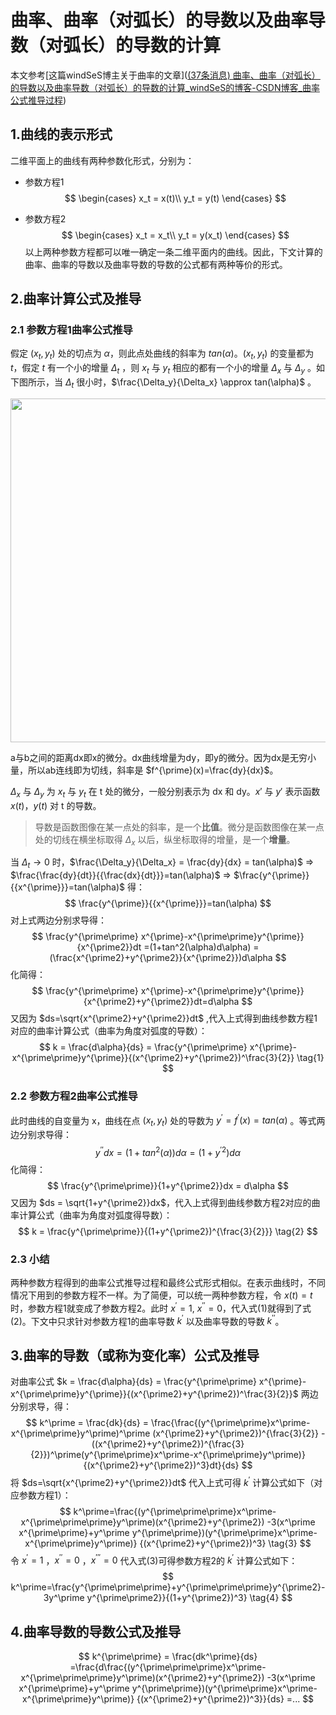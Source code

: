 # 曲率、曲率（对弧长）的导数以及曲率导数（对弧长）的导数的计算

本文参考[这篇windSeS博主关于曲率的文章]([(37条消息) 曲率、曲率（对弧长）的导数以及曲率导数（对弧长）的导数的计算_windSeS的博客-CSDN博客_曲率公式推导过程](https://blog.csdn.net/u013468614/article/details/108416552))

## 1.曲线的表示形式

二维平面上的曲线有两种参数化形式，分别为：

- 参数方程1
  $$
  \begin{cases}
   x_t = x(t)\\
   y_t = y(t)
  \end{cases}
  $$

- 参数方程2
  $$
  \begin{cases}
   x_t = x_t\\
   y_t = y(x_t)
  \end{cases}
  $$
  以上两种参数方程都可以唯一确定一条二维平面内的曲线。因此，下文计算的曲率、曲率的导数以及曲率导数的导数的公式都有两种等价的形式。
  
  

## 2.曲率计算公式及推导

### 2.1 参数方程1曲率公式推导

假定 $(x_t, y_t)$ 处的切点为 $\alpha$，则此点处曲线的斜率为 $tan(\alpha)$。$(x_t, y_t)$ 的变量都为 $t$，假定 $t$ 有一个小的增量 $\Delta_t$ ，则 $x_t$ 与 $y_t$ 相应的都有一个小的增量 $\Delta_x$ 与 $\Delta_y$ 。如下图所示，当 $\Delta_t$ 很小时，$\frac{\Delta_y}{\Delta_x} \approx tan(\alpha)$ 。

<img src="D:\GitHub\Some-Mathematics\pics\Some Curves\Curvature Derivative\curve.jpg" width="550" />

a与b之间的距离dx即x的微分。dx曲线增量为dy，即y的微分。因为dx是无穷小量，所以ab连线即为切线，斜率是 $f^{\prime}(x)=\frac{dy}{dx}$。

${\Delta_x}$ 与 ${\Delta_y}$ 为 $x_t$ 与 $y_t$ 在 t 处的微分，一般分别表示为 dx 和 dy。$x\prime$ 与 $y\prime$ 表示函数 $x(t)$，$y(t)$ 对 t 的导数。

> 导数是函数图像在某一点处的斜率，是一个**比值**。微分是函数图像在某一点处的切线在横坐标取得 ${\Delta_x}$ 以后，纵坐标取得的增量，是一个**增量**。

当 ${\Delta_t}\rightarrow0$ 时，$\frac{\Delta_y}{\Delta_x} = \frac{dy}{dx} = tan(\alpha)$  ⇒ $\frac{\frac{dy}{dt}}{{\frac{dx}{dt}}}=tan(\alpha)$  ⇒ $\frac{y^{\prime}}{{x^{\prime}}}=tan(\alpha)$ 得：
$$
\frac{y^{\prime}}{{x^{\prime}}}=tan(\alpha)
$$
对上式两边分别求导得：
$$
\frac{y^{\prime\prime} x^{\prime}-x^{\prime\prime}y^{\prime}}{x^{\prime2}}dt
=(1+tan^2(\alpha)d\alpha)
=(\frac{x^{\prime2}+y^{\prime2}}{x^{\prime2}})d\alpha
$$
化简得：
$$
\frac{y^{\prime\prime} x^{\prime}-x^{\prime\prime}y^{\prime}}{x^{\prime2}+y^{\prime2}}dt=d\alpha
$$
又因为 $ds=\sqrt{x^{\prime2}+y^{\prime2}}dt$ ,代入上式得到曲线参数方程1对应的曲率计算公式（曲率为角度对弧度的导数）：
$$
k = \frac{d\alpha}{ds} = \frac{y^{\prime\prime} x^{\prime}-x^{\prime\prime}y^{\prime}}{(x^{\prime2}+y^{\prime2})^\frac{3}{2}}
\tag{1}
$$

### 2.2 参数方程2曲率公式推导

此时曲线的自变量为 x，曲线在点 $(x_t,y_t)$ 处的导数为 $y^\prime=f^\prime(x)=tan(\alpha)$ 。等式两边分别求导得：
$$
y^{\prime\prime}dx
=(1+tan^2(\alpha))d\alpha
=(1+y^{\prime2})d\alpha
$$
化简得：
$$
\frac{y^{\prime\prime}}{1+y^{\prime2}}dx = d\alpha
$$
又因为 $ds = \sqrt{1+y^{\prime2}}dx$，代入上式得到曲线参数方程2对应的曲率计算公式（曲率为角度对弧度得导数）：
$$
k = \frac{y^{\prime\prime}}{(1+y^{\prime2})^{\frac{3}{2}}}
\tag{2}
$$

### 2.3 小结

两种参数方程得到的曲率公式推导过程和最终公式形式相似。在表示曲线时，不同情况下用到的参数方程不一样。为了简便，可以统一两种参数方程，令 $x(t)=t$ 时，参数方程1就变成了参数方程2。此时 $x^\prime=1$, $x^{\prime\prime}=0$，代入式(1)就得到了式(2)。下文中只求针对参数方程1的曲率导数 $k^\prime$ 以及曲率导数的导数 $k^{\prime\prime}$。



## 3.曲率的导数（或称为变化率）公式及推导

对曲率公式 $k = \frac{d\alpha}{ds} = \frac{y^{\prime\prime} x^{\prime}-x^{\prime\prime}y^{\prime}}{(x^{\prime2}+y^{\prime2})^\frac{3}{2}}$ 两边分别求导，得：
$$
k^\prime = \frac{dk}{ds}
= \frac{\frac{(y^{\prime\prime}x^\prime-x^{\prime\prime}y^\prime)^\prime (x^{\prime2}+y^{\prime2})^{\frac{3}{2}}
-((x^{\prime2}+y^{\prime2})^{\frac{3}{2}})^\prime(y^{\prime\prime}x^\prime-x^{\prime\prime}y^\prime)}{(x^{\prime2}+y^{\prime2})^3}dt}{ds}
$$
将 $ds=\sqrt{x^{\prime2}+y^{\prime2}}dt$ 代入上式可得 $k^\prime$ 计算公式如下（对应参数方程1）：
$$
k^\prime=\frac{(y^{\prime\prime\prime}x^\prime-x^{\prime\prime\prime}y^\prime)(x^{\prime2}+y^{\prime2})
-3(x^\prime x^{\prime\prime}+y^\prime y^{\prime\prime})(y^{\prime\prime}x^\prime-x^{\prime\prime}y^\prime)}
{(x^{\prime2}+y^{\prime2})^3}
\tag{3}
$$
令 $x^\prime = 1$ ，$x^{\prime\prime} = 0$ ，$x^{\prime\prime\prime} = 0$ 代入式(3)可得参数方程2的 $k^\prime$ 计算公式如下：
$$
k^\prime=\frac{y^{\prime\prime\prime}+y^{\prime\prime\prime}y^{\prime2}-3y^\prime y^{\prime\prime2}}{(1+y^{\prime2})^3}
\tag{4}
$$


## 4.曲率导数的导数公式及推导

$$
k^{\prime\prime} = \frac{dk^\prime}{ds}
=\frac{d\frac{(y^{\prime\prime\prime}x^\prime-x^{\prime\prime\prime}y^\prime)(x^{\prime2}+y^{\prime2})
-3(x^\prime x^{\prime\prime}+y^\prime y^{\prime\prime})(y^{\prime\prime}x^\prime-x^{\prime\prime}y^\prime)}
{(x^{\prime2}+y^{\prime2})^3}}{ds}
=...
$$

